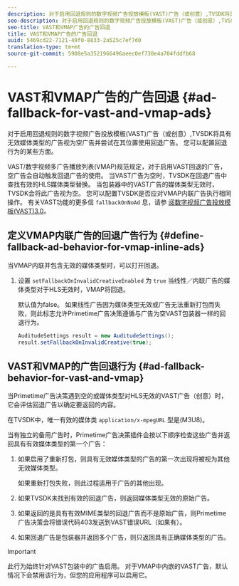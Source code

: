 ```yaml
---
description: 对于启用回退规则的数字视频广告投放模板(VAST)广告（或创意）,TVSDK将具有无效媒体类型的广告视为空广告并尝试在其位置使用回退广告。 您可以配置回退行为的某些方面。
seo-description: 对于启用回退规则的数字视频广告投放模板(VAST)广告（或创意）,TVSDK将具有无效媒体类型的广告视为空广告并尝试在其位置使用回退广告。 您可以配置回退行为的某些方面。
seo-title: VAST和VMAP广告的广告回退
title: VAST和VMAP广告的广告回退
uuid: 5469cd22-7121-49f0-8833-2a525c7ef7d0
translation-type: tm+mt
source-git-commit: 5908e5a3521966496aeec0ef730e4a704fddfb68

---
```



# VAST和VMAP广告的广告回退 {#ad-fallback-for-vast-and-vmap-ads}

对于启用回退规则的数字视频广告投放模板(VAST)广告（或创意）,TVSDK将具有无效媒体类型的广告视为空广告并尝试在其位置使用回退广告。 您可以配置回退行为的某些方面。

VAST/数字视频多广告播放列表(VMAP)规范规定，对于启用VAST回退的广告，空广告会自动触发回退广告的使用。 当VAST广告为空时，TVSDK在回退广告中查找有效的HLS媒体类型替换。 当包装器中的VAST广告的媒体类型无效时，TVSDK会将此广告视为空。 您可以配置TVSDK是否应对VMAP内联广告执行相同操作。 有关VAST功能的更多信 `fallbackOnNoAd` 息，请参 [阅数字视频广告投放模板(VAST)3.0](https://www.iab.net/guidelines/508676/digitalvideo/vsuite/vast)。

## 定义VMAP内联广告的回退广告行为 {#define-fallback-ad-behavior-for-vmap-inline-ads}

当VMAP内联并包含无效的媒体类型时，可以打开回退。

1. 设置 `setFallbackOnInvalidCreativeEnabled` 为 `true` 当线性／内联广告的媒体类型对于HLS无效时，VMAP将回退。

   默认值为false。 如果线性广告因为媒体类型无效或广告无法重新打包而失败，则此标志允许Primetime广告决策遵循与广告为空VAST包装器一样的回退行为。

   ```java
   AuditudeSettings result = new AuditudeSettings(); 
   result.setFallbackOnInvalidCreative(true);
   ```

## VAST和VMAP的广告回退行为 {#ad-fallback-behavior-for-vast-and-vmap}

当Primetime广告决策遇到空的或媒体类型对HLS无效的VAST广告（创意）时，它会评估回退广告以确定要返回的内容。

<!--<a id="section_9F60AF00CE9645848EAAF8C06A9E426B"></a>-->

在TVSDK中，唯一有效的媒体类 `application/x-mpegURL` 型是(M3U8)。

当有独立的备用广告时，Primetime广告决策插件会按以下顺序检查这些广告并返回具有有效媒体类型的第一个广告：

1. 如果启用了重新打包，则具有无效媒体类型的广告的第一次出现将被视为其他无效媒体类型。

   如果重新打包失败，则此过程适用于广告的其他出现。
1. 如果TVSDK未找到有效的回退广告，则返回媒体类型无效的原始广告。
1. 如果返回的是具有有效MIME类型的回退广告而不是原始广告，则Primetime广告决策会将错误代码403发送到VAST错误URL（如果有）。
1. 如果回退广告是包装器并返回多个广告，则只返回具有正确媒体类型的广告。

>[!IMPORTANT]
>
>此行为始终针对VAST包装中的广告启用。 对于VMAP中内嵌的VAST广告，默认情况下会禁用该行为，但您的应用程序可以启用它。